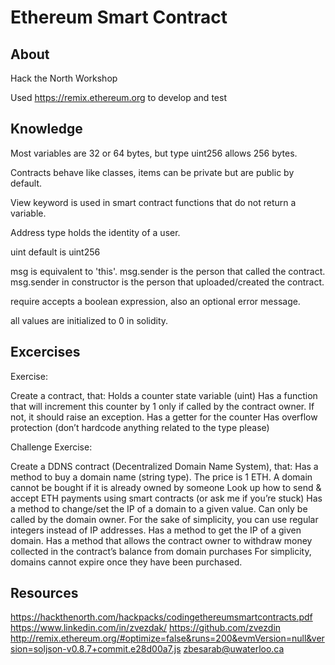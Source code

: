 # Ethereum Smart Contract

## About

Hack the North Workshop

Used https://remix.ethereum.org to develop and test

## Knowledge

Most variables are 32 or 64 bytes, but type uint256 allows 256 bytes.

Contracts behave like classes, items can be private but are public by default.

View keyword is used in smart contract functions that do not return a variable.

Address type holds the identity of a user.

uint default is uint256

msg is equivalent to 'this'.
msg.sender is the person that called the contract.
msg.sender in constructor is the person that uploaded/created the contract.

require accepts a boolean expression, also an optional error message.

all values are initialized to 0 in solidity.

<!-- 
## Excercise 1

counter state var - uint

function to increment by 1 if called by owner, else raise exception
has getter for the coujnter
has overflow protection - no hardcoding -->


## Excercises

Exercise:

Create a contract, that:
Holds a counter state variable (uint)
Has a function that will increment this counter by 1 only if called by the contract owner.  If not, it should raise an exception.
Has a getter for the counter
Has overflow protection (don’t hardcode anything related to the type please)

Challenge Exercise: 

Create a DDNS contract (Decentralized Domain Name System), that:
Has a method to buy a domain name (string type). The price is 1 ETH. A domain cannot be bought if it is already owned by someone
Look up how to send & accept ETH payments using smart contracts (or ask me if you’re stuck)
Has a method to change/set the IP of a domain to a given value. Can only be called by the domain owner. For the sake of simplicity, you can use regular integers instead of IP addresses.
Has a method to get the IP of a given domain.
Has a method that allows the contract owner to withdraw money collected in the contract’s balance  from domain purchases
For simplicity, domains cannot expire once they have been purchased.


## Resources
https://hackthenorth.com/hackpacks/codingethereumsmartcontracts.pdf
https://www.linkedin.com/in/zvezdak/
https://github.com/zvezdin
http://remix.ethereum.org/#optimize=false&runs=200&evmVersion=null&version=soljson-v0.8.7+commit.e28d00a7.js
<a href="mailto:zbesarab@uwaterloo.ca">zbesarab@uwaterloo.ca</a>

